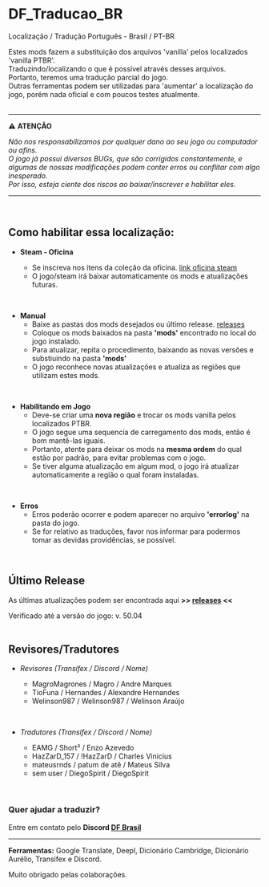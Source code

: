 # DF_Traducao_BR
Localização / Tradução Português - Brasil / PT-BR

Estes mods fazem a substituição dos arquivos 'vanilla' pelos localizados 'vanilla PTBR'.<br>
Traduzindo/localizando o que é possível através desses arquivos.<br>
Portanto, teremos uma tradução parcial do jogo.<br>
Outras ferramentas podem ser utilizadas para 'aumentar' a localização do jogo, porém nada oficial e com poucos testes atualmente.<br>
<br>

---

:warning: **ATENÇÃO**

_Não nos responsabilizamos por qualquer dano ao seu jogo ou computador ou afins.<br>
O jogo já possuí diversos BUGs, que são corrigidos constantemente, e algumas de nossas modificações podem conter erros ou conflitar com algo inesperado.<br>
Por isso, esteja ciente dos riscos ao baixar/inscrever e habilitar eles._

---
<br>

## Como habilitar essa localização:

- **Steam - Oficina**

   - Se inscreva nos itens da coleção da oficina. [link oficina steam](https://steamcommunity.com/sharedfiles/filedetails/?id=2902577427)
   - O jogo/steam irá baixar automaticamente os mods e atualizações futuras.<br>
<br>

- **Manual**
   - Baixe as pastas dos mods desejados ou último release.  [releases](https://github.com/TioFuna/DF_Traducao_BR/releases) 
   - Coloque os mods baixados na pasta **'mods'** encontrado no local do jogo instalado.
   - Para atualizar, repita o procedimento, baixando as novas versões e substiuindo na pasta **'mods'**
   - O jogo reconhece novas atualizações e atualiza as regiões que utilizam estes mods.<br>
<br>

- **Habilitando em Jogo**
   - Deve-se criar uma **nova região** e trocar os mods vanilla pelos localizados PTBR.
   - O jogo segue uma sequencia de carregamento dos mods, então é bom mantê-las iguais.
   - Portanto, atente para deixar os mods na **mesma ordem** do qual estão por padrão, para evitar problemas com o jogo.
   - Se tiver alguma atualização em algum mod, o jogo irá atualizar automaticamente a região o qual foram instaladas.<br>
<br>

- **Erros**
   - Erros poderão ocorrer e podem aparecer no arquivo **'errorlog'** na pasta do jogo.
   - Se for relativo as traduções, favor nos informar para podermos tomar as devidas providências, se possível.<br>
<br>

## Último Release

As últimas atualizações podem ser encontrada aqui **>> [releases](https://github.com/TioFuna/DF_Traducao_BR/releases) <<**

Verificado até a versão do jogo:
v. 50.04<br>
<br>

## Revisores/Tradutores

- _Revisores (Transifex / Discord / Nome)_

   - MagroMagrones / Magro / Andre Marques
   - TioFuna / Hernandes / Alexandre Hernandes
   - Welinson987 / Welinson987 / Welinson Araújo<br>
<br>

- _Tradutores (Transifex / Discord / Nome)_

   - EAMG / Short² / Enzo Azevedo
   - HazZarD_157 / !HazZarD / Charles Vinicius
   - mateusrnds / patum de atê / Mateus Silva
   - sem user / DiegoSpirit / DiegoSpirit<br>
<br>

### Quer ajudar a traduzir?<br>

Entre em contato pelo **Discord [DF Brasil](https://discord.gg/scSybzrf)**

<hr>

**Ferramentas:** Google Translate, Deepl, Dicionário Cambridge, Dicionário Aurélio, Transifex e Discord.

Muito obrigado pelas colaborações.
